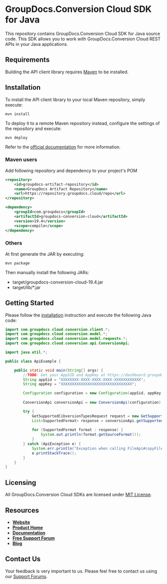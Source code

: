 # GroupDocs.Conversion Cloud SDK for Java
This repository contains GroupDocs.Conversion Cloud SDK for Java source code. This SDK allows you to work with GroupDocs.Conversion Cloud REST APIs in your Java applications.

## Requirements

Building the API client library requires [Maven](https://maven.apache.org/) to be installed.

## Installation

To install the API client library to your local Maven repository, simply execute:

```shell
mvn install
```

To deploy it to a remote Maven repository instead, configure the settings of the repository and execute:

```shell
mvn deploy
```

Refer to the [official documentation](https://maven.apache.org/plugins/maven-deploy-plugin/usage.html) for more information.

### Maven users

Add following repository and dependency to your project's POM

```xml
<repository>
    <id>groupdocs-artifact-repository</id>
    <name>GroupDocs Artifact Repository</name>
    <url>https://repository.groupdocs.cloud/repo</url>
</repository>
```

```xml
<dependency>
    <groupId>com.groupdocs</groupId>
    <artifactId>groupdocs-conversion-cloud</artifactId>
    <version>19.4</version>
    <scope>compile</scope>
</dependency>
```

### Others

At first generate the JAR by executing:

    mvn package

Then manually install the following JARs:

* target/groupdocs-conversion-cloud-19.4.jar
* target/lib/*.jar

## Getting Started

Please follow the [installation](#installation) instruction and execute the following Java code:

```java
import com.groupdocs.cloud.conversion.client.*;
import com.groupdocs.cloud.conversion.model.*;
import com.groupdocs.cloud.conversion.model.requests.*;
import com.groupdocs.cloud.conversion.api.ConversionApi;

import java.util.*;

public class ApiExample {

    public static void main(String[] args) {
        //TODO: Get your AppSID and AppKey at https://dashboard.groupdocs.cloud (free registration is required).
        String appSid = "XXXXXXXX-XXXX-XXXX-XXXX-XXXXXXXXXXXX";
        String appKey = "XXXXXXXXXXXXXXXXXXXXXXXXXXXXXXXX";

        Configuration configuration = new Configuration(appSid, appKey);
        
        ConversionApi conversionApi = new ConversionApi(configuration);

        try {
            GetSupportedCibversionTypesRequest request = new GetSupportedConversionTypesRequest();
            List<SupportedFormat> response = conversionApi.getSupportedConversionTypes(request);
            
            for (SupportedFormat format : response) {
                System.out.println(format.getSourceFormat());
            }
        } catch (ApiException e) {
            System.err.println("Exception when calling FileApi#copyFile");
            e.printStackTrace();
        }
    }
}
```

## Licensing
All GroupDocs.Conversion Cloud SDKs are licensed under [MIT License](LICENSE).

## Resources
+ [**Website**](https://www.groupdocs.cloud)
+ [**Product Home**](https://products.groupdocs.cloud/conversion)
+ [**Documentation**](https://docs.groupdocs.cloud/display/conversioncloud/Home)
+ [**Free Support Forum**](https://forum.groupdocs.cloud/c/conversion)
+ [**Blog**](https://blog.groupdocs.cloud/category/conversion)

## Contact Us
Your feedback is very important to us. Please feel free to contact us using our [Support Forums](https://forum.groupdocs.cloud/c/conversion).
